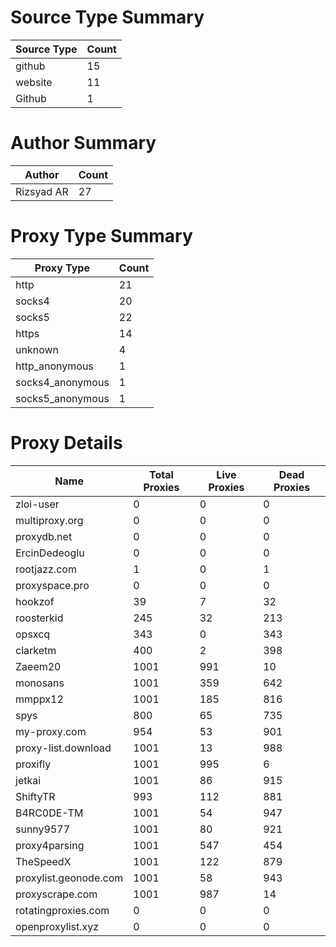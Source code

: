 # Source Type Summary

| Source Type | Count |
|-------------|-------|
| github | 15 |
| website | 11 |
| Github | 1 |


# Author Summary

| Author | Count |
|--------|-------|
| Rizsyad AR | 27 |


# Proxy Type Summary

| Proxy Type | Count |
|------------|-------|
| http | 21 |
| socks4 | 20 |
| socks5 | 22 |
| https | 14 |
| unknown | 4 |
| http_anonymous | 1 |
| socks4_anonymous | 1 |
| socks5_anonymous | 1 |


# Proxy Details

| Name | Total Proxies | Live Proxies | Dead Proxies |
|------|---------------|--------------|---------------|
| zloi-user | 0 | 0 | 0 |
| multiproxy.org | 0 | 0 | 0 |
| proxydb.net | 0 | 0 | 0 |
| ErcinDedeoglu | 0 | 0 | 0 |
| rootjazz.com | 1 | 0 | 1 |
| proxyspace.pro | 0 | 0 | 0 |
| hookzof | 39 | 7 | 32 |
| roosterkid | 245 | 32 | 213 |
| opsxcq | 343 | 0 | 343 |
| clarketm | 400 | 2 | 398 |
| Zaeem20 | 1001 | 991 | 10 |
| monosans | 1001 | 359 | 642 |
| mmppx12 | 1001 | 185 | 816 |
| spys | 800 | 65 | 735 |
| my-proxy.com | 954 | 53 | 901 |
| proxy-list.download | 1001 | 13 | 988 |
| proxifly | 1001 | 995 | 6 |
| jetkai | 1001 | 86 | 915 |
| ShiftyTR | 993 | 112 | 881 |
| B4RC0DE-TM | 1001 | 54 | 947 |
| sunny9577 | 1001 | 80 | 921 |
| proxy4parsing | 1001 | 547 | 454 |
| TheSpeedX | 1001 | 122 | 879 |
| proxylist.geonode.com | 1001 | 58 | 943 |
| proxyscrape.com | 1001 | 987 | 14 |
| rotatingproxies.com | 0 | 0 | 0 |
| openproxylist.xyz | 0 | 0 | 0 |
